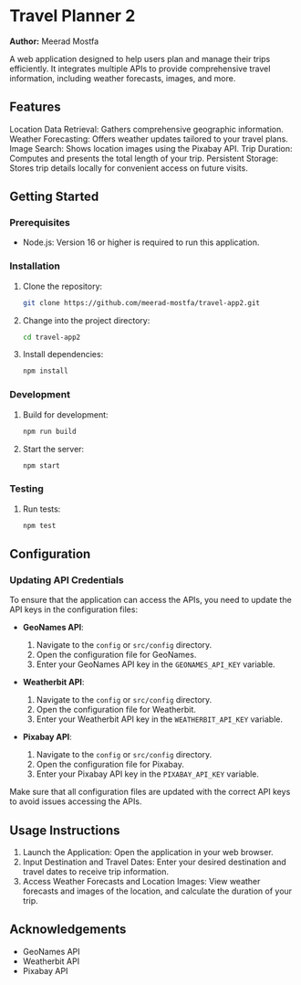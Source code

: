 # Travel Planner 2
**Author:** Meerad Mostfa

A web application designed to help users plan and manage their trips efficiently. It integrates multiple APIs to provide comprehensive travel information, including weather forecasts, images, and more.

## Features


Location Data Retrieval: Gathers comprehensive geographic information.
Weather Forecasting: Offers weather updates tailored to your travel plans.
Image Search: Shows location images using the Pixabay API.
Trip Duration: Computes and presents the total length of your trip.
Persistent Storage: Stores trip details locally for convenient access on future visits.


## Getting Started

### Prerequisites
- Node.js: Version 16 or higher is required to run this application.

### Installation
1. Clone the repository:
    ```bash
    git clone https://github.com/meerad-mostfa/travel-app2.git
    ```
2. Change into the project directory:
    ```bash
    cd travel-app2
    ```
3. Install dependencies:
    ```bash
    npm install
    ```

### Development
1. Build for development:
    ```bash
    npm run build
    ```
2. Start the server:
    ```bash
    npm start
    ```

### Testing
1. Run tests:
    ```bash
    npm test
    ```

## Configuration

### Updating API Credentials
To ensure that the application can access the APIs, you need to update the API keys in the configuration files:

- **GeoNames API**:
  1. Navigate to the `config` or `src/config` directory.
  2. Open the configuration file for GeoNames.
  3. Enter your GeoNames API key in the `GEONAMES_API_KEY` variable.

- **Weatherbit API**:
  1. Navigate to the `config` or `src/config` directory.
  2. Open the configuration file for Weatherbit.
  3. Enter your Weatherbit API key in the `WEATHERBIT_API_KEY` variable.

- **Pixabay API**:
  1. Navigate to the `config` or `src/config` directory.
  2. Open the configuration file for Pixabay.
  3. Enter your Pixabay API key in the `PIXABAY_API_KEY` variable.

Make sure that all configuration files are updated with the correct API keys to avoid issues accessing the APIs.

## Usage Instructions

1. Launch the Application: Open the application in your web browser.
2. Input Destination and Travel Dates: Enter your desired destination and travel dates to receive trip information.
3. Access Weather Forecasts and Location Images: View weather forecasts and images of the location, and calculate the duration of your trip.

## Acknowledgements

- GeoNames API
- Weatherbit API
- Pixabay API
